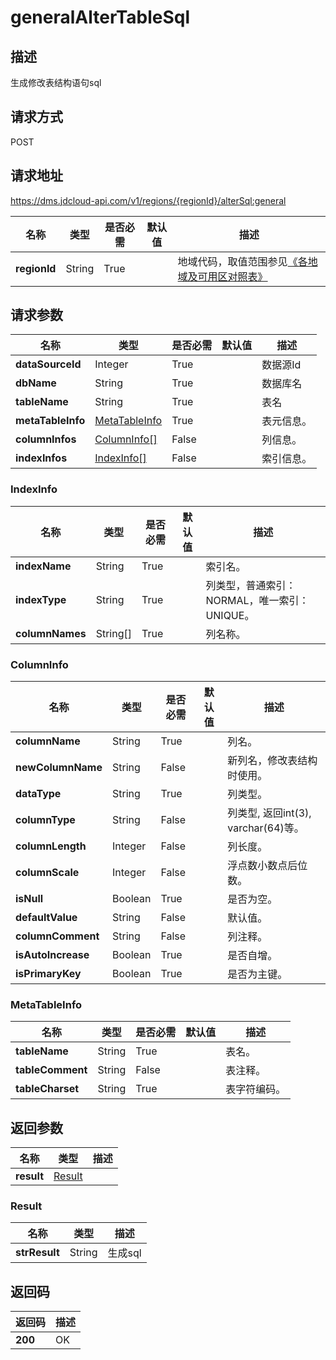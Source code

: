 # generalAlterTableSql


## 描述
生成修改表结构语句sql

## 请求方式
POST

## 请求地址
https://dms.jdcloud-api.com/v1/regions/{regionId}/alterSql:general

|名称|类型|是否必需|默认值|描述|
|---|---|---|---|---|
|**regionId**|String|True| |地域代码，取值范围参见[《各地域及可用区对照表》](../Enum-Definitions/Regions-AZ.md)|

## 请求参数
|名称|类型|是否必需|默认值|描述|
|---|---|---|---|---|
|**dataSourceId**|Integer|True| |数据源Id|
|**dbName**|String|True| |数据库名|
|**tableName**|String|True| |表名|
|**metaTableInfo**|[MetaTableInfo](#metatableinfo)|True| |表元信息。|
|**columnInfos**|[ColumnInfo[]](#columninfo)|False| |列信息。|
|**indexInfos**|[IndexInfo[]](#indexinfo)|False| |索引信息。|

### <div id="indexinfo">IndexInfo</div>
|名称|类型|是否必需|默认值|描述|
|---|---|---|---|---|
|**indexName**|String|True| |索引名。|
|**indexType**|String|True| |列类型，普通索引：NORMAL，唯一索引：UNIQUE。|
|**columnNames**|String[]|True| |列名称。|
### <div id="columnInfo">ColumnInfo</div>
|名称|类型|是否必需|默认值|描述|
|---|---|---|---|---|
|**columnName**|String|True| |列名。|
|**newColumnName**|String|False| |新列名，修改表结构时使用。|
|**dataType**|String|True| |列类型。|
|**columnType**|String|False| |列类型, 返回int(3), varchar(64)等。|
|**columnLength**|Integer|False| |列长度。|
|**columnScale**|Integer|False| |浮点数小数点后位数。|
|**isNull**|Boolean|True| |是否为空。|
|**defaultValue**|String|False| |默认值。|
|**columnComment**|String|False| |列注释。|
|**isAutoIncrease**|Boolean|True| |是否自增。|
|**isPrimaryKey**|Boolean|True| |是否为主键。|
### <div id="metatableinfo">MetaTableInfo</div>
|名称|类型|是否必需|默认值|描述|
|---|---|---|---|---|
|**tableName**|String|True| |表名。|
|**tableComment**|String|False| |表注释。|
|**tableCharset**|String|True| |表字符编码。|

## 返回参数
|名称|类型|描述|
|---|---|---|
|**result**|[Result](#result)| |

### <div id="result">Result</div>
|名称|类型|描述|
|---|---|---|
|**strResult**|String|生成sql|

## 返回码
|返回码|描述|
|---|---|
|**200**|OK|

